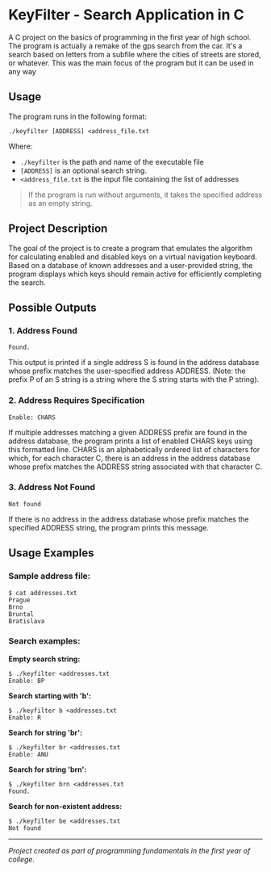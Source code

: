 # KeyFilter - Search Application in C

A C project on the basics of programming in the first year of high school. The program is actually a remake of the gps search from the car. It's a search based on letters from a subfile where the cities of streets are stored, or whatever. This was the main focus of the program but it can be used in any way

## Usage

The program runs in the following format:

```
./keyfilter [ADDRESS] <address_file.txt
```

Where:
- `./keyfilter` is the path and name of the executable file
- `[ADDRESS]` is an optional search string.
- `<address_file.txt` is the input file containing the list of addresses

> If the program is run without arguments, it takes the specified address as an empty string.

## Project Description

The goal of the project is to create a program that emulates the algorithm for calculating enabled and disabled keys on a virtual navigation keyboard. Based on a database of known addresses and a user-provided string, the program displays which keys should remain active for efficiently completing the search.

## Possible Outputs

### 1. Address Found
```
Found.
```
This output is printed if a single address S is found in the address database whose prefix matches the user-specified address ADDRESS. (Note: the prefix P of an S string is a string where the S string starts with the P string).

### 2. Address Requires Specification
```
Enable: CHARS
```
If multiple addresses matching a given ADDRESS prefix are found in the address database, the program prints a list of enabled CHARS keys using this formatted line. CHARS is an alphabetically ordered list of characters for which, for each character C, there is an address in the address database whose prefix matches the ADDRESS string associated with that character C.

### 3. Address Not Found
```
Not found
```
If there is no address in the address database whose prefix matches the specified ADDRESS string, the program prints this message.

## Usage Examples

### Sample address file:
```
$ cat addresses.txt
Prague
Brno
Bruntal
Bratislava
```

### Search examples:

**Empty search string:**
```
$ ./keyfilter <addresses.txt
Enable: BP
```

**Search starting with 'b':**
```
$ ./keyfilter b <addresses.txt
Enable: R
```

**Search for string 'br':**
```
$ ./keyfilter br <addresses.txt
Enable: ANU
```

**Search for string 'brn':**
```
$ ./keyfilter brn <addresses.txt
Found.
```

**Search for non-existent address:**
```
$ ./keyfilter be <addresses.txt
Not found
```

---

*Project created as part of programming fundamentals in the first year of college.*
